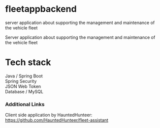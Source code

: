 # fleetappbackend
server application about supporting the management and maintenance of the vehicle fleet

Server application about supporting the management and maintenance of the vehicle fleet
# Tech stack
Java / Spring Boot\
Spring Security\
JSON Web Token\
Database / MySQL

### Additional Links
Client side application by HauntedHunteer: https://github.com/HauntedHunteer/fleet-assistant

